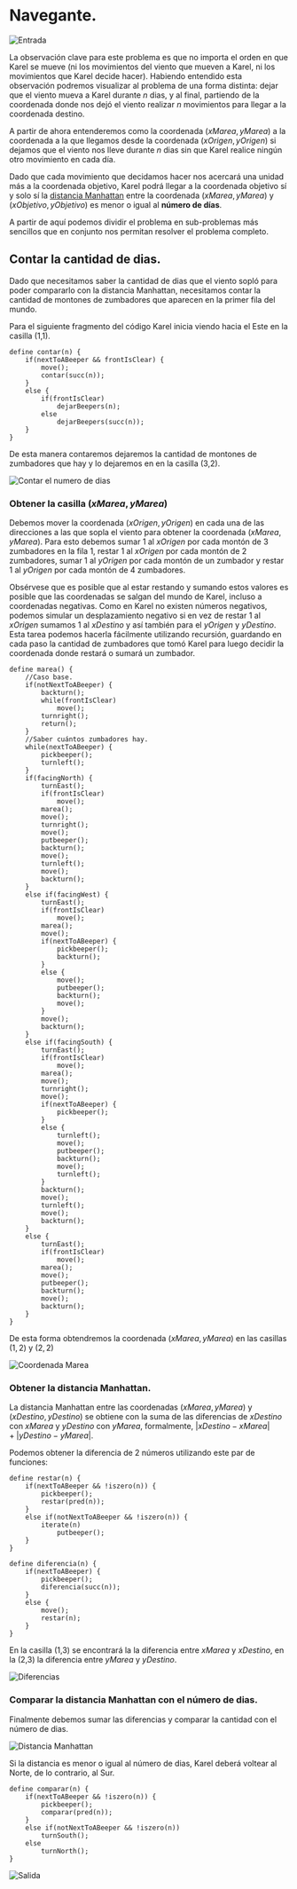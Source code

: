 # Navegante.

![Entrada](1.png)

La observación clave para este problema es que no importa el orden en que Karel se mueve (ni los movimientos del viento que mueven a Karel, ni los movimientos que Karel decide hacer). Habiendo entendido esta observación podremos visualizar al problema de una forma distinta: dejar que el viento mueva a Karel durante $n$ dias, y al final, partiendo de la coordenada donde nos dejó el viento realizar $n$ movimientos para llegar a la coordenada destino.

A partir de ahora entenderemos como la coordenada $(xMarea,yMarea)$ a la coordenada a la que llegamos desde la coordenada $(xOrigen,yOrigen)$ si dejamos que el viento nos lleve durante $n$ dias sin que Karel realice ningún otro movimiento en cada día.

Dado que cada movimiento que decidamos hacer nos acercará una unidad más a la coordenada objetivo, Karel podrá llegar a la coordenada objetivo sí y solo sí la [distancia Manhattan][1] entre la coordenada $(xMarea,yMarea)$ y $(xObjetivo,yObjetivo)$ es menor o igual al **número de días**.

A partir de aquí podemos dividir el problema en sub-problemas más sencillos que en conjunto nos permitan resolver el problema completo.

## Contar la cantidad de dias.
Dado que necesitamos saber la cantidad de dias que el viento sopló para poder compararlo con la distancia Manhattan, necesitamos contar la cantidad de montones de zumbadores que aparecen en la primer fila del mundo.

Para el siguiente fragmento del código Karel inicia viendo hacia el Este en la casilla (1,1).

	define contar(n) {
		if(nextToABeeper && frontIsClear) {
			move();
			contar(succ(n));
		}
		else {
			if(frontIsClear)
				dejarBeepers(n);
			else
				dejarBeepers(succ(n));
		}
	}

De esta manera contaremos dejaremos la cantidad de montones de zumbadores que hay y lo dejaremos en en la casilla (3,2).

![Contar el numero de dias](2.png)

### Obtener la casilla $(xMarea,yMarea)$

Debemos mover la coordenada $(xOrigen,yOrigen)$ en cada una de las direcciones a las que sopla el viento para obtener la coordenada $(xMarea,yMarea)$. Para esto debemos sumar 1 al $xOrigen$ por cada montón de 3 zumbadores en la fila 1, restar 1 al $xOrigen$ por cada montón de 2 zumbadores, sumar 1 al $yOrigen$ por cada montón de un zumbador y restar 1 al $yOrigen$ por cada montón de 4 zumbadores.

Obsérvese que es posible que al estar restando y sumando estos valores es posible que las coordenadas se salgan del mundo de Karel, incluso a coordenadas negativas. Como en Karel no existen números negativos, podemos simular un desplazamiento negativo si en vez de restar 1 al $xOrigen$ sumamos 1 al $xDestino$ y así también para el $yOrigen$ y $yDestino$. Esta tarea podemos hacerla fácilmente utilizando recursión, guardando en cada paso la cantidad de zumbadores que tomó Karel para luego decidir la coordenada donde restará o sumará un zumbador.

	define marea() {
		//Caso base.
		if(notNextToABeeper) {
			backturn();
			while(frontIsClear)
				move();
			turnright();
			return();
		}
		//Saber cuántos zumbadores hay.
		while(nextToABeeper) {
			pickbeeper();
			turnleft();
		}
		if(facingNorth) {
			turnEast();
			if(frontIsClear)
				move();
			marea();
			move();
			turnright();
			move();
			putbeeper();
			backturn();
			move();
			turnleft();
			move();
			backturn();
		}
		else if(facingWest) {
			turnEast();
			if(frontIsClear)
				move();
			marea();
			move();
			if(nextToABeeper) {
				pickbeeper();
				backturn();
			}
			else {
				move();
				putbeeper();
				backturn();
				move();
			}
			move();
			backturn();
		}
		else if(facingSouth) {
			turnEast();
			if(frontIsClear)
				move();
			marea();
			move();
			turnright();
			move();
			if(nextToABeeper) {
				pickbeeper();
			}
			else {
				turnleft();
				move();
				putbeeper();
				backturn();
				move();
				turnleft();
			}
			backturn();
			move();
			turnleft();
			move();
			backturn();
		}
		else {
			turnEast();
			if(frontIsClear)
				move();
			marea();
			move();
			putbeeper();
			backturn();
			move();
			backturn();
		}
	}

De esta forma obtendremos la coordenada $(xMarea,yMarea)$ en las casillas $(1,2)$ y $(2,2)$

![Coordenada Marea](3.png)

### Obtener la distancia Manhattan.

La distancia Manhattan entre las coordenadas $(xMarea,yMarea)$ y $(xDestino,yDestino)$ se obtiene con la suma de las diferencias de $xDestino$ con $xMarea$ y $yDestino$ con $yMarea$, formalmente, $|xDestino-xMarea| + |yDestino-yMarea|$.

Podemos obtener la diferencia de 2 números utilizando este par de  funciones:

	define restar(n) {
		if(nextToABeeper && !iszero(n)) {
			pickbeeper();
			restar(pred(n));
		}
		else if(notNextToABeeper && !iszero(n)) {
			iterate(n)
				putbeeper();
		}
	}

	define diferencia(n) {
		if(nextToABeeper) {
			pickbeeper();
			diferencia(succ(n));
		}
		else {
			move();
			restar(n);
		}
	}

En la casilla (1,3) se encontrará la la diferencia entre $xMarea$ y $xDestino$, en la (2,3) la diferencia entre $yMarea$ y $yDestino$.

![Diferencias](4.png)

### Comparar la distancia Manhattan con el número de dias.

Finalmente debemos sumar las diferencias y comparar la cantidad con el número de dias.

![Distancia Manhattan](5.png)

Si la distancia es menor o igual al número de dias, Karel deberá voltear al Norte, de lo contrario, al Sur.

	define comparar(n) {
		if(nextToABeeper && !iszero(n)) {
			pickbeeper();
			comparar(pred(n));
		}
		else if(notNextToABeeper && !iszero(n))
			turnSouth();
		else
			turnNorth();
	}
![Salida](6.png)


  [1]: https://es.wikipedia.org/wiki/Geometr%C3%ADa_del_taxista
